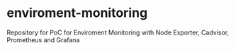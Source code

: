 # enviroment-monitoring
Repository for PoC for Enviroment Monitoring with Node Exporter, Cadvisor, Prometheus and Grafana
